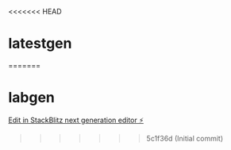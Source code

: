 <<<<<<< HEAD
# latestgen
=======
# labgen

[Edit in StackBlitz next generation editor ⚡️](https://stackblitz.com/~/github.com/Yassineaur/labgen)
>>>>>>> 5c1f36d (Initial commit)
